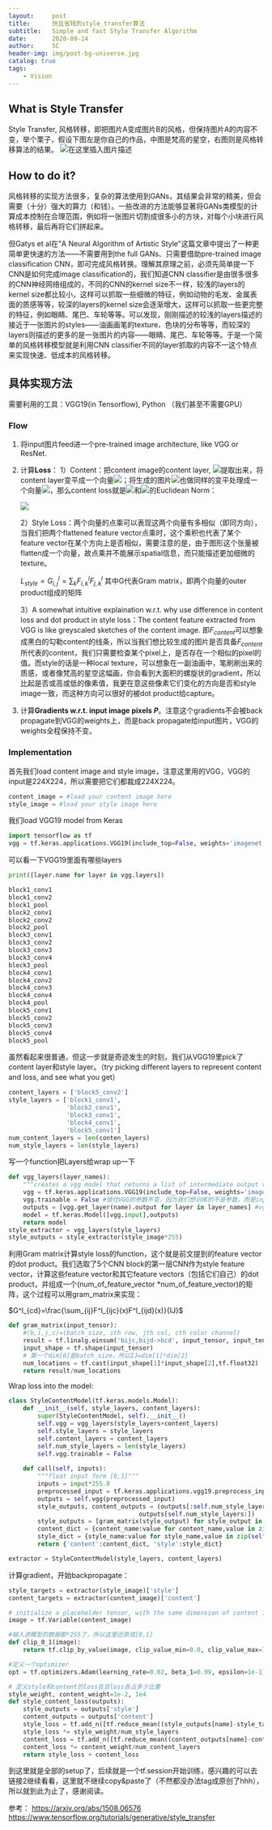 ```yaml
---
layout:     post
title:      快且省钱的style_transfer算法
subtitle:   Simple and fast Style Transfer Algorithm
date:       2020-09-14
author:     SC
header-img: img/post-bg-universe.jpg
catalog: true
tags:
    - Vision
---
```


## What is Style Transfer

Style Transfer, 风格转移，即把图片A变成图片B的风格，但保持图片A的内容不变，举个栗子，假设下图左是你自己的作品，中图是梵高的星空，右图则是风格转移算法的结果。
![在这里插入图片描述](https://img-blog.csdnimg.cn/20200913123707105.jpeg?x-oss-process=image/watermark,type_ZmFuZ3poZW5naGVpdGk,shadow_10,text_aHR0cHM6Ly9ibG9nLmNzZG4ubmV0L3NjcmlwdGVkZHJlYW1z,size_16,color_FFFFFF,t_70#pic_center)

## How to do it?

风格转移的实现方法很多，复杂的算法使用到GANs，其结果会非常的精美，但会需要（十分）强大的算力（和钱）。一些改进的方法能够显著将GANs类模型的计算成本控制在合理范围，例如将一张图片切割成很多小的方块，对每个小块进行风格转移，最后再将它们拼起来。

但Gatys et al在"A Neural Algorithm of Artistic Style"这篇文章中提出了一种更简单更快速的方法——不需要用到the full GANs、只需要借助pre-trained image classification CNN，即可完成风格转换。理解其原理之前，必须先简单提一下CNN是如何完成image classification的，我们知道CNN classifier是由很多很多的CNN神经网络组成的，不同的CNN的kernel size不一样，较浅的layers的kernel size都比较小，这样可以抓取一些细微的特征，例如动物的毛发、金属表面的质感等等，较深的layers的kernel size会逐渐增大，这样可以抓取一些更完整的特征，例如眼睛、尾巴、车轮等等。可以发现，刚刚描述的较浅的layers描述的接近于一张图片的styles——油画画笔的texture、色块的分布等等，而较深的layers则描述的更多的是一张图片的内容——眼睛、尾巴、车轮等等。于是一个简单的风格转移模型就是利用CNN classifier不同的layer抓取的内容不一这个特点来实现快速、低成本的风格转移。

## 具体实现方法
需要利用的工具：VGG19(in Tensorflow), Python
（我们甚至不需要GPU）

### Flow
1. 将input图片feed进一个pre-trained image architecture, like VGG or ResNet.
2. 计算**Loss**：
	1）Content：把content image的content layer, <img src="https://render.githubusercontent.com/render/math?math=F^{l} \in \mathcal{R}^{m ,n}">提取出来，将content layer变平成一个向量<img src="https://render.githubusercontent.com/render/math?math=\mathbf{f}^{l} \in \mathcal{R}^{m*n,1}">；将生成的图片<img src="https://render.githubusercontent.com/render/math?math=P^{l} \in \mathcal{R}^{m ,n}">也做同样的变平处理成一个向量<img src="https://render.githubusercontent.com/render/math?math=$\mathbf{p}^{l} \in \mathcal{R}^{m*n,1}">，那么content loss就是<img src="https://render.githubusercontent.com/render/math?math=\mathbf{f}^{l}">和<img src="https://render.githubusercontent.com/render/math?math=\mathbf{p}^{l}">的Euclidean Norm：
	
	<img src="https://render.githubusercontent.com/render/math?math=L_{content}(\mathbf{p},\mathbf{f},l)=\frac{1}{2}\sum_{i,j}(F_{i,j}^l-P_{i,j}^l)^2">
	
	2）Style Loss：两个向量的点乘可以表现这两个向量有多相似（即同方向），当我们把两个flattened feature vector点乘时，这个乘积也代表了某个feature vector在某个方向上是否相似，需要注意的是，由于图形这个张量被flatten成一个向量，故点乘并不能展示spatial信息，而只能描述更加细微的texture。
	
	$L_{style}=G^l_{i,j}=\sum_k F^l_{i,k}F^l_{j,k}$
	其中G代表Gram matrix，即两个向量的outer product组成的矩阵
	
	3）A somewhat intuitive explaination w.r.t. why use difference in content loss and dot product in style loss：The content feature extracted from VGG is like greyscaled sketches of the content image. 即$F_{content}$可以想象成黑白的勾勒content的线条，所以当我们想比较生成的图片是否具备$F_{content}$所代表的content，我们只需要检查某个pixel上，是否存在一个相似的pixel的值。而style的话是一种local texture，可以想象在一副油画中，笔刷刷出来的质感，或者像梵高的星空这幅画，你会看到大面积的螺旋状的gradient，所以比起是否或高或低的像素值，我更在意这些像素它们变化的方向是否和style image一致，而这种方向可以很好的被dot product给capture。
	
3. 计算**Gradients w.r.t. input image pixels $P$**。注意这个gradients不会被back propagate到VGG的weights上，而是back propagate给input图片，VGG的weights全程保持不变。

### Implementation
首先我们load content image and style image，注意这里用的VGG，VGG的input是224X224，所以需要把它们都裁成224X224。
```python
content_image = #load your content image here
style_image = #load your style image here
```

我们load VGG19 model from Keras
```python
import tensorflow as tf
vgg = tf.keras.applications.VGG19(include_top=False, weights='imagenet')
```
可以看一下VGG19里面有哪些layers
```python
print([layer.name for layer in vgg.layers])

block1_conv1
block1_conv2
block1_pool
block2_conv1
block2_conv2
block2_pool
block3_conv1
block3_conv2
block3_conv3
block3_conv4
block3_pool
block4_conv1
block4_conv2
block4_conv3
block4_conv4
block4_pool
block5_conv1
block5_conv2
block5_conv3
block5_conv4
block5_pool
```
虽然看起来很普通，但这一步就是奇迹发生的时刻，我们从VGG19里pick了content layer和style layer。（try picking different layers to represent content and loss, and see what you get）
```python
content_layers = ['block5_conv2']
style_layers = ['block1_conv1',
				'block2_conv1',
				'block3_conv1',
				'block4_conv1',
				'block5_conv1']
num_content_layers = len(conten_layers)
num_style_layers = len(style_layers)
```
写一个function把Layers给wrap up一下
```python
def vgg_layers(layer_names):
	"""creates a vgg model that returns a list of intermediate output values"""
	vgg = tf.keras.applications.VGG19(include_top=False, weights='imagenet')
	vgg.trainable = False #锁住VGG的参数不变，因为我们想训练的不是参数，而是input
	outputs = [vgg.get_layer(name).output for layer in layer_names] #vgg.get_layer(name).output 是一个tensor placeholder，下面vgg.input同理，因为VGG19的input必须是224X224，所以vgg.input也是这个size的tensor placeholder
	model = tf.keras.Model([vgg.input],outputs)
	return model
style_extractor = vgg_layers(style_layers)
style_outputs = style_extractor(style_image*255)
```
利用Gram matrix计算style loss的function，这个就是前文提到的feature vector的dot product。我们选取了5个CNN block的第一层CNN作为style feature vector，计算这些feature vector和其它feature vectors（包括它们自己）的dot product，并组成一个(num_of_feature_vector *num_of_feature_vector)的矩阵，这个过程可以用gram_matrix来实现：

$G^l_{cd}=\frac{\sum_{ij}F^l_{ijc}(x)F^l_{ijd}(x)}{IJ}$

```python
def gram_matrix(input_tensor):
	#(b,i,j,c)=(batch_size, ith row, jth col, cth color channel)
	result = tf.linalg.einsum('bijc,bijd->bcd', input_tensor, input_tensor)
	input_shape = tf.shape(input_tensor)
	# 第一个dim[0]是batch_size，所以IJ=dim[1]*dim[2]
	num_locations = tf.cast(input_shape[1]*input_shape[2],tf.float32)
	return result/num_locations
```

Wrap loss into the model:

```python
class StyleContentModel(tf.keras.models.Model):
	def __init__(self, style_layers, content_layers):
		super(StyleContentModel, self).__init__()
		self.vgg = vgg_layers(style_layers+content_layers)
		self.style_layers = style_layers
		self.content_layers = content_layers
		self.num_style_layers = len(style_layers)
		self.vgg.trainable = False
	
	def call(self, inputs):
		"""float input form [0,1]"""
		inputs = input*255.0
		preprocessed_input = tf.keras.applications.vgg19.preprocess_input(inputs)
		outputs = self.vgg(preprocessed_input)
		style_outputs, content_outputs = (outputs[:self.num_style_layers],
									outputs[self.num_style_layers:])
		style_outputs = [gram_matrix(style_output) for style_output in style_outputs]
		content_dict = {content_name:value for content_name,value in zip(self.content_layers, content_outputs)}
		style_dict = {style_name:value for style_name,value in zip(self.style_layers, style_outputs)}
		return {'content':content_dict, 'style':style_dict}

extractor = StyleContentModel(style_layers, content_layers)
```
计算gradient，开始backpropagate：
```python
style_targets = extractor(style_image)['style']
content_targets = extractor(content_image)['content']

# initialize a placeholder tensor, with the same dimension of content image
image = tf.Variable(content_image)

#输入进模型的数据都*255了，所以这里还原成[0,1]
def clip_0_1(image):
	return tf.clip_by_value(image, clip_value_min=0.0, clip_value_max=1.0)

#定义一个optimizer
opt = tf.optimizers.Adam(learning_rate=0.02, beta_1=0.99, epsilon=1e-1)

# 定义style和content的loss在总loss各占多少比重
style_weight, content_weight=1e-2, 1e4
def style_content_loss(outputs):
	style_outputs = outputs['style']
	content_outputs = outputs['content']
	style_loss = tf.add_n([tf.reduce_mean((style_outputs[name]-style_targets[name])**2) for name in style_outputs.keys()])
	style_loss *= style_weight/num_style_layers
	content_loss = tf.add_n([tf.reduce_mean((content_outputs[name]-content_targets[name])**2) for name in content_outputs.keys()])
	content_loss *= content_weight/num_content_layers
	return style_loss + content_loss
```
到这里就是全部的setup了，后续就是一个tf.session开始训练，感兴趣的可以去链接2继续看看，这里就不继续copy&paste了（不然都没办法tag成原创了hhh），所以就到此为止了，感谢阅读。

参考：
https://arxiv.org/abs/1508.06576
https://www.tensorflow.org/tutorials/generative/style_transfer

